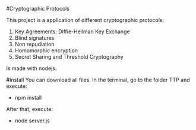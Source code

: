 #Cryptographic Protocols

This project is a application of different cryptographic protocols:

1. Key Agreements: Diffie-Hellman Key Exchange
2. Blind signatures
3. Non repudiation
4. Homomorphic encryption
5. Secret Sharing and Threshold Cryptography

Is made with nodejs.

#Install
You can download all files. In the terminal, go to the folder TTP and execute:

- npm install

After that, execute:

- node server.js